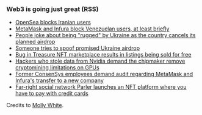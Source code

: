 ### Web3 is going just great (RSS)
<!--START_SECTION:rss_feed-->
* [OpenSea blocks Iranian users](https:&#x2F;&#x2F;web3isgoinggreat.com&#x2F;single&#x2F;2022-03-03-3)
* [MetaMask and Infura block Venezuelan users, at least briefly](https:&#x2F;&#x2F;web3isgoinggreat.com&#x2F;single&#x2F;2022-03-03-2)
* [People joke about being &quot;rugged&quot; by Ukraine as the country cancels its planned airdrop](https:&#x2F;&#x2F;web3isgoinggreat.com&#x2F;single&#x2F;2022-03-03-1)
* [Someone tries to spoof promised Ukraine airdrop](https:&#x2F;&#x2F;web3isgoinggreat.com&#x2F;single&#x2F;2022-03-03-0)
* [Bug in Treasure NFT marketplace results in listings being sold for free](https:&#x2F;&#x2F;web3isgoinggreat.com&#x2F;single&#x2F;2022-03-02-0)
* [Hackers who stole data from Nvidia demand the chipmaker remove cryptomining limitations on GPUs](https:&#x2F;&#x2F;web3isgoinggreat.com&#x2F;single&#x2F;2022-03-01-2)
* [Former ConsenSys employees demand audit regarding MetaMask and Infura&#39;s transfer to a new company](https:&#x2F;&#x2F;web3isgoinggreat.com&#x2F;single&#x2F;2022-03-01-1)
* [Far-right social network Parler launches an NFT platform where you have to pay with credit cards](https:&#x2F;&#x2F;web3isgoinggreat.com&#x2F;single&#x2F;2022-03-01-0)
<!--END_SECTION:rss_feed-->
Credits to [Molly White](https://www.mollywhite.net/).

